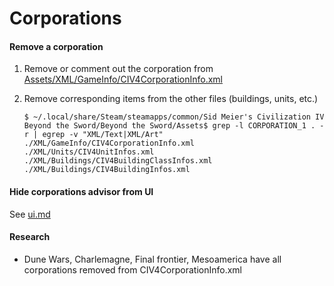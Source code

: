 # Corporations

#### Remove a corporation

1. Remove or comment out the corporation from [Assets/XML/GameInfo/CIV4CorporationInfo.xml](../src/Assets/XML/GameInfo/CIV4CorporationInfo.xml)
1. Remove corresponding items from the other files (buildings, units, etc.)

   ```
   $ ~/.local/share/Steam/steamapps/common/Sid Meier's Civilization IV Beyond the Sword/Beyond the Sword/Assets$ grep -l CORPORATION_1 . -r | egrep -v "XML/Text|XML/Art"
   ./XML/GameInfo/CIV4CorporationInfo.xml
   ./XML/Units/CIV4UnitInfos.xml
   ./XML/Buildings/CIV4BuildingClassInfos.xml
   ./XML/Buildings/CIV4BuildingInfos.xml
   ```

#### Hide corporations advisor from UI

See [ui.md](ui.md)

#### Research

- Dune Wars, Charlemagne, Final frontier, Mesoamerica have all corporations removed from CIV4CorporationInfo.xml
